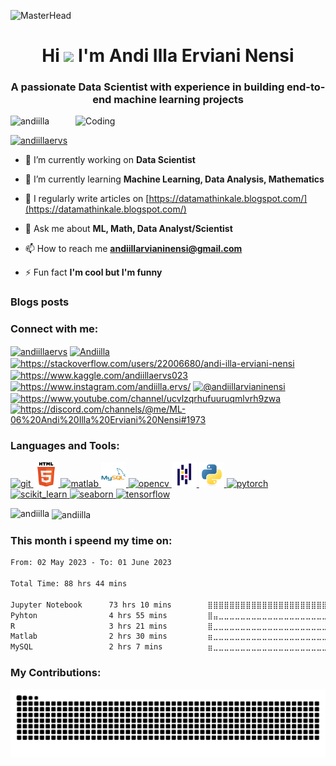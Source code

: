 ![MasterHead](https://nielseniq.com/wp-content/uploads/sites/4/2021/02/data-science-icon-animation-banner-clockwise-4.gif)
<h1 align="center">Hi <img src="https://raw.githubusercontent.com/MartinHeinz/MartinHeinz/master/wave.gif"  width="32px"> I'm Andi Illa Erviani Nensi</h1>
<h3 align="center">A passionate Data Scientist with experience in building end-to-end machine learning projects</h3>

<img align="right" alt="Coding" width="400" src="https://i.imgur.com/aI5uuHl.gif">

<p align="left"> <img src="https://komarev.com/ghpvc/?username=andiilla&label=Profile%20views&color=0e75b6&style=flat" alt="andiilla" /> </p>

<p align="left"> <a href="https://twitter.com/andiillaervs" target="blank"><img src="https://img.shields.io/twitter/follow/andiillaervs?logo=twitter&style=for-the-badge" alt="andiillaervs" /></a> </p>


- 🔭 I’m currently working on **Data Scientist**

- 🌱 I’m currently learning **Machine Learning, Data Analysis, Mathematics**

- 📝 I regularly write articles on [https://datamathinkale.blogspot.com/](https://datamathinkale.blogspot.com/)

- 💬 Ask me about **ML, Math, Data Analyst/Scientist**

- 📫 How to reach me **andiillarvianinensi@gmail.com**

- ⚡ Fun fact **I'm cool but I'm funny**

### Blogs posts
<!-- BLOG-POST-LIST:START -->
<!-- BLOG-POST-LIST:END -->

<h3 align="left">Connect with me:</h3>
<p align="left">

<a href="https://twitter.com/andiillaervs" target="blank"><img align="center" src="https://raw.githubusercontent.com/rahuldkjain/github-profile-readme-generator/master/src/images/icons/Social/twitter.svg" alt="andiillaervs" height="30" width="40" /></a>
<a href="https://www.linkedin.com/in/andi-illa-erviani-nensi-22b3481b9/" target="blank"><img align="center" src="https://raw.githubusercontent.com/rahuldkjain/github-profile-readme-generator/master/src/images/icons/Social/linked-in-alt.svg" alt="Andiilla" height="30" width="40" /></a>
<a href="https://stackoverflow.com/users/https://stackoverflow.com/users/22006680/andi-illa-erviani-nensi" target="blank"><img align="center" src="https://raw.githubusercontent.com/rahuldkjain/github-profile-readme-generator/master/src/images/icons/Social/stack-overflow.svg" alt="https://stackoverflow.com/users/22006680/andi-illa-erviani-nensi" height="30" width="40" /></a>
<a href="https://kaggle.com/https://www.kaggle.com/andiillaervs023" target="blank"><img align="center" src="https://raw.githubusercontent.com/rahuldkjain/github-profile-readme-generator/master/src/images/icons/Social/kaggle.svg" alt="https://www.kaggle.com/andiillaervs023" height="30" width="40" /></a>
<a href="https://instagram.com/https://www.instagram.com/andiilla.ervs/" target="blank"><img align="center" src="https://raw.githubusercontent.com/rahuldkjain/github-profile-readme-generator/master/src/images/icons/Social/instagram.svg" alt="https://www.instagram.com/andiilla.ervs/" height="30" width="40" /></a>
<a href="https://medium.com/@andiillarvianinensi" target="blank"><img align="center" src="https://raw.githubusercontent.com/rahuldkjain/github-profile-readme-generator/master/src/images/icons/Social/medium.svg" alt="@andiillarvianinensi" height="30" width="40" /></a>
<a href="https://www.youtube.com/c/https://www.youtube.com/channel/ucvlzqrhufuuruqmlvrh9zwa" target="blank"><img align="center" src="https://raw.githubusercontent.com/rahuldkjain/github-profile-readme-generator/master/src/images/icons/Social/youtube.svg" alt="https://www.youtube.com/channel/ucvlzqrhufuuruqmlvrh9zwa" height="30" width="40" /></a>
<a href="https://discord.gg/https://discord.com/channels/@me/ML-06%20Andi%20Illa%20Erviani%20Nensi#1973" target="blank"><img align="center" src="https://raw.githubusercontent.com/rahuldkjain/github-profile-readme-generator/master/src/images/icons/Social/discord.svg" alt="https://discord.com/channels/@me/ML-06%20Andi%20Illa%20Erviani%20Nensi#1973" height="30" width="40" /></a>
</p>

<h3 align="left">Languages and Tools:</h3>
<p align="left"> 
        <a href="https://git-scm.com/" target="_blank" rel="noreferrer"> 
          <img 
            src="https://www.vectorlogo.zone/logos/git-scm/git-scm-icon.svg" 
            alt="git" 
            width="40" 
            height="40"
          /> 
        </a> 
        <a 
          href="https://www.w3.org/html/" 
          target="_blank" 
          rel="noreferrer"> 
          <img 
            src="https://raw.githubusercontent.com/devicons/devicon/master/icons/html5/html5-original-wordmark.svg" 
            alt="html5" 
            idth="40" 
            height="40"
          /> 
        </a> 
        <a 
          href="https://www.mathworks.com/" 
          target="_blank" 
          rel="noreferrer"> 
          <img 
            src="https://upload.wikimedia.org/wikipedia/commons/2/21/Matlab_Logo.png" 
            alt="matlab" 
            width="40" 
            height="40"
          /> 
        </a> 
        <a 
          href="https://www.mysql.com/" 
          target="_blank" 
          rel="noreferrer"> 
        <img 
            src="https://raw.githubusercontent.com/devicons/devicon/master/icons/mysql/mysql-original-wordmark.svg" 
            alt="mysql" 
            width="40" 
            height="40"
          />
        </a> 
        <a 
          href="https://opencv.org/" 
          target="_blank" 
          rel="noreferrer"> 
          <img 
            src="https://www.vectorlogo.zone/logos/opencv/opencv-icon.svg" 
            alt="opencv" 
            width="40" 
            height="40"
          /> 
        </a> 
        <a 
          href="https://pandas.pydata.org/" 
          target="_blank" 
          rel="noreferrer"> 
        <img 
            src="https://raw.githubusercontent.com/devicons/devicon/2ae2a900d2f041da66e950e4d48052658d850630/icons/pandas/pandas-original.svg" 
            alt="pandas" 
            width="40" 
            height="40"
          /> 
        </a> 
        <a 
            href="https://www.python.org" 
            target="_blank" 
            rel="noreferrer"> 
        <img 
            src="https://raw.githubusercontent.com/devicons/devicon/master/icons/python/python-original.svg" 
            alt="python" 
            width="40" 
            height="40"
          /> 
        </a> 
        <a 
            href="https://pytorch.org/" 
            target="_blank" 
            rel="noreferrer"> 
        <img 
            src="https://www.vectorlogo.zone/logos/pytorch/pytorch-icon.svg" 
            alt="pytorch" 
            width="40" 
            height="40"
          /> 
        </a> 
        <a 
          href="https://scikit-learn.org/" 
          target="_blank" 
          rel="noreferrer"> 
        <img 
            src="https://upload.wikimedia.org/wikipedia/commons/0/05/Scikit_learn_logo_small.svg" 
            alt="scikit_learn" 
            width="40" 
            height="40"
          /> 
        </a> 
        <a 
          href="https://seaborn.pydata.org/" 
          target="_blank" 
          rel="noreferrer"> 
        <img 
            src="https://seaborn.pydata.org/_images/logo-mark-lightbg.svg" 
            alt="seaborn" 
            width="40" 
            height="40"
          /> 
        </a> 
        <a 
          href="https://www.tensorflow.org" 
          target="_blank" 
          rel="noreferrer"> 
        <img 
            src="https://www.vectorlogo.zone/logos/tensorflow/tensorflow-icon.svg" 
            alt="tensorflow" 
            width="40" 
            height="40"
          />
        </a>
</p>

<p><img align="left" src="https://github-readme-stats.vercel.app/api/top-langs?username=andiilla&show_icons=true&locale=en&layout=compact" alt="andiilla" /></p>
<p>&nbsp;<img align="center" src="https://github-readme-stats.vercel.app/api?username=andiilla&show_icons=true&locale=en" alt="andiilla" /></p>
<h3 align="left">This month i speend my time on:</h3>
<!--START_SECTION:waka-->

```txt
From: 02 May 2023 - To: 01 June 2023

Total Time: 88 hrs 44 mins

Jupyter Notebook      73 hrs 10 mins        ⣿⣿⣿⣿⣿⣿⣿⣿⣿⣿⣿⣿⣿⣿⣿⣿⣿⣿⣿⣿⣿⣿⣿⣿⣶   99.78 %
Pyhton                4 hrs 55 mins         ⣿⣤⣀⣀⣀⣀⣀⣀⣀⣀⣀⣀⣀⣀⣀⣀⣀⣀⣀⣀⣀⣀⣀⣀⣀   05.55 %
R                     3 hrs 21 mins         ⣿⣀⣀⣀⣀⣀⣀⣀⣀⣀⣀⣀⣀⣀⣀⣀⣀⣀⣀⣀⣀⣀⣀⣀⣀   03.78 %
Matlab                2 hrs 30 mins         ⣶⣀⣀⣀⣀⣀⣀⣀⣀⣀⣀⣀⣀⣀⣀⣀⣀⣀⣀⣀⣀⣀⣀⣀⣀   02.83 %
MySQL                 2 hrs 7 mins          ⣶⣀⣀⣀⣀⣀⣀⣀⣀⣀⣀⣀⣀⣀⣀⣀⣀⣀⣀⣀⣀⣀⣀⣀⣀   02.40 %
```

<!--END_SECTION:waka-->


<h3 align="left">My Contributions:</h3>

![snake gif](Workflows/github-contribution-grid-snake.svg) 
